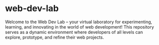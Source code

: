 # web-dev-lab
Welcome to the Web Dev Lab – your virtual laboratory for experimenting, learning, and innovating in the world of web development! This repository serves as a dynamic environment where developers of all levels can explore, prototype, and refine their web projects.
